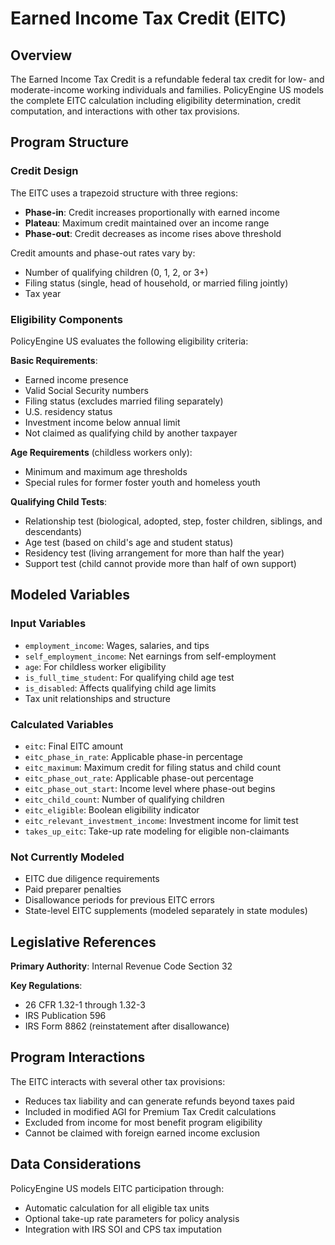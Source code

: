 # Earned Income Tax Credit (EITC)

## Overview

The Earned Income Tax Credit is a refundable federal tax credit for low- and moderate-income working individuals and families. PolicyEngine US models the complete EITC calculation including eligibility determination, credit computation, and interactions with other tax provisions.

## Program Structure

### Credit Design

The EITC uses a trapezoid structure with three regions:
- **Phase-in**: Credit increases proportionally with earned income
- **Plateau**: Maximum credit maintained over an income range  
- **Phase-out**: Credit decreases as income rises above threshold

Credit amounts and phase-out rates vary by:
- Number of qualifying children (0, 1, 2, or 3+)
- Filing status (single, head of household, or married filing jointly)
- Tax year

### Eligibility Components

PolicyEngine US evaluates the following eligibility criteria:

**Basic Requirements**:
- Earned income presence
- Valid Social Security numbers
- Filing status (excludes married filing separately)
- U.S. residency status
- Investment income below annual limit
- Not claimed as qualifying child by another taxpayer

**Age Requirements** (childless workers only):
- Minimum and maximum age thresholds
- Special rules for former foster youth and homeless youth

**Qualifying Child Tests**:
- Relationship test (biological, adopted, step, foster children, siblings, and descendants)
- Age test (based on child's age and student status)
- Residency test (living arrangement for more than half the year)
- Support test (child cannot provide more than half of own support)

## Modeled Variables

### Input Variables
- `employment_income`: Wages, salaries, and tips
- `self_employment_income`: Net earnings from self-employment
- `age`: For childless worker eligibility
- `is_full_time_student`: For qualifying child age test
- `is_disabled`: Affects qualifying child age limits
- Tax unit relationships and structure

### Calculated Variables
- `eitc`: Final EITC amount
- `eitc_phase_in_rate`: Applicable phase-in percentage
- `eitc_maximum`: Maximum credit for filing status and child count
- `eitc_phase_out_rate`: Applicable phase-out percentage
- `eitc_phase_out_start`: Income level where phase-out begins
- `eitc_child_count`: Number of qualifying children
- `eitc_eligible`: Boolean eligibility indicator
- `eitc_relevant_investment_income`: Investment income for limit test
- `takes_up_eitc`: Take-up rate modeling for eligible non-claimants

### Not Currently Modeled
- EITC due diligence requirements
- Paid preparer penalties
- Disallowance periods for previous EITC errors
- State-level EITC supplements (modeled separately in state modules)

## Legislative References

**Primary Authority**: Internal Revenue Code Section 32

**Key Regulations**: 
- 26 CFR 1.32-1 through 1.32-3
- IRS Publication 596
- IRS Form 8862 (reinstatement after disallowance)

## Program Interactions

The EITC interacts with several other tax provisions:
- Reduces tax liability and can generate refunds beyond taxes paid
- Included in modified AGI for Premium Tax Credit calculations
- Excluded from income for most benefit program eligibility
- Cannot be claimed with foreign earned income exclusion

## Data Considerations

PolicyEngine US models EITC participation through:
- Automatic calculation for all eligible tax units
- Optional take-up rate parameters for policy analysis
- Integration with IRS SOI and CPS tax imputation